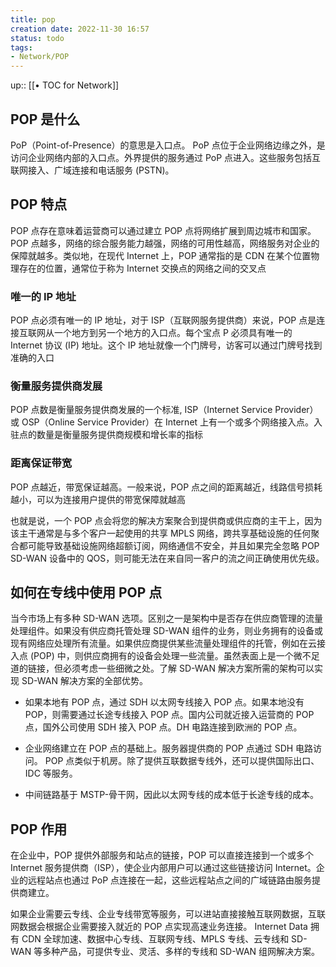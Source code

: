 ```yaml
---
title: pop
creation date: 2022-11-30 16:57 
status: todo
tags: 
- Network/POP
---
```

up:: [[• TOC for Network]]

## POP 是什么

PoP（Point-of-Presence）的意思是入口点。 PoP 点位于企业网络边缘之外，是访问企业网络内部的入口点。外界提供的服务通过 PoP 点进入。这些服务包括互联网接入、广域连接和电话服务 (PSTN)。  

## POP 特点

POP 点存在意味着运营商可以通过建立 POP 点将网络扩展到周边城市和国家。 POP 点越多，网络的综合服务能力越强，网络的可用性越高，网络服务对企业的保障就越多。类似地，在现代 Internet 上，POP 通常指的是 CDN 在某个位置物理存在的位置，通常位于称为 Internet 交换点的网络之间的交叉点

### 唯一的 IP 地址

POP 点必须有唯一的 IP 地址，对于 ISP（互联网服务提供商）来说，POP 点是连接互联网从一个地方到另一个地方的入口点。每个宝点 P 必须具有唯一的 Internet 协议 (IP) 地址。这个 IP 地址就像一个门牌号，访客可以通过门牌号找到准确的入口

### 衡量服务提供商发展

POP 点数是衡量服务提供商发展的一个标准, ISP（Internet Service Provider）或 OSP（Online Service Provider）在 Internet 上有一个或多个网络接入点。入驻点的数量是衡量服务提供商规模和增长率的指标

### 距离保证带宽

POP 点越近，带宽保证越高。一般来说，POP 点之间的距离越近，线路信号损耗越小，可以为连接用户提供的带宽保障就越高

也就是说，一个 POP 点会将您的解决方案聚合到提供商或供应商的主干上，因为该主干通常是与多个客户一起使用的共享 MPLS 网络，跨共享基础设施的任何聚合都可能导致基础设施网络超额订阅，网络通信不安全，并且如果完全忽略 POP SD-WAN 设备中的 QOS，则可能无法在来自同一客户的流之间正确使用优先级。  

## 如何在专线中使用 POP 点  

当今市场上有多种 SD-WAN 选项。区别之一是架构中是否存在供应商管理的流量处理组件。如果没有供应商托管处理 SD-WAN 组件的业务，则业务拥有的设备或现有网络应处理所有流量。如果供应商提供某些流量处理组件的托管，例如在云接入点 (POP) 中，则供应商拥有的设备会处理一些流量。虽然表面上是一个微不足道的链接，但必须考虑一些细微之处。了解 SD-WAN 解决方案所需的架构可以实现 SD-WAN 解决方案的全部优势。  

- 如果本地有 POP 点，通过 SDH 以太网专线接入 POP 点。如果本地没有 POP，则需要通过长途专线接入 POP 点。国内公司就近接入运营商的 POP 点，国外公司使用 SDH 接入 POP 点。DH 电路连接到欧洲的 POP 点。  

- 企业网络建立在 POP 点的基础上。服务器提供商的 POP 点通过 SDH 电路访问。 POP 点类似于机房。除了提供互联数据专线外，还可以提供国际出口、IDC 等服务。  

- 中间链路基于 MSTP-骨干网，因此以太网专线的成本低于长途专线的成本。  

## POP 作用

在企业中，POP 提供外部服务和站点的链接，POP 可以直接连接到一个或多个 Internet 服务提供商（ISP），使企业内部用户可以通过这些链接访问 Internet。企业的远程站点也通过 PoP 点连接在一起，这些远程站点之间的广域链路由服务提供商建立。  

如果企业需要云专线、企业专线带宽等服务，可以进站直接接触互联网数据，互联网数据会根据企业需要接入就近的 POP 点实现高速业务连接。 Internet Data 拥有 CDN 全球加速、数据中心专线、互联网专线、MPLS 专线、云专线和 SD-WAN 等多种产品，可提供专业、灵活、多样的专线和 SD-WAN 组网解决方案。
